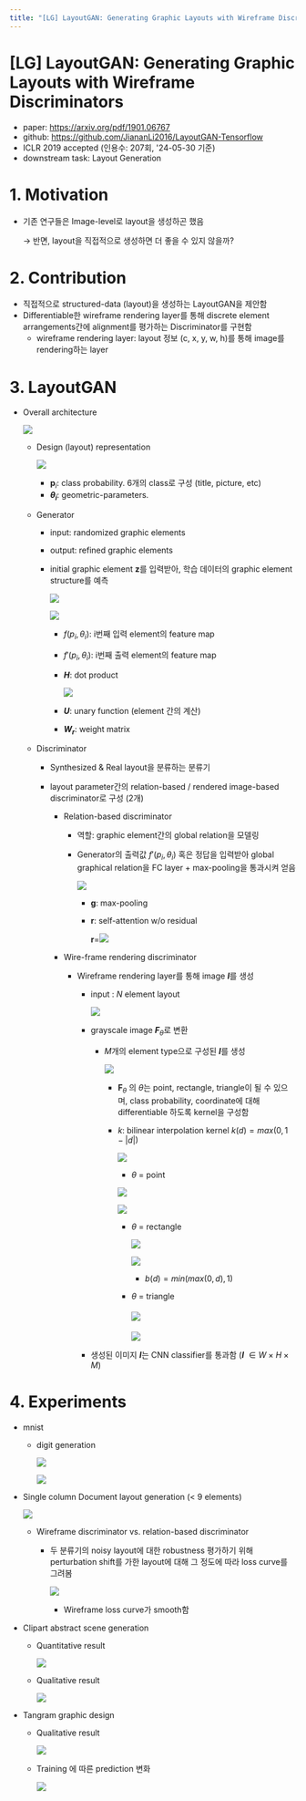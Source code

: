 ```yaml
---
title: "[LG] LayoutGAN: Generating Graphic Layouts with Wireframe Discriminators"
---
```


# [LG] LayoutGAN: Generating Graphic Layouts with Wireframe Discriminators

- paper: https://arxiv.org/pdf/1901.06767
- github: https://github.com/JiananLi2016/LayoutGAN-Tensorflow
- ICLR 2019 accepted (인용수: 207회, '24-05-30 기준)
- downstream task: Layout Generation

# 1. Motivation

- 기존 연구들은 Image-level로 layout을 생성하곤 했음

  $\to$ 반면, layout을 직접적으로 생성하면 더 좋을 수 있지 않을까?

# 2. Contribution

- 직접적으로 structured-data (layout)을 생성하는 LayoutGAN을 제안함
- Differentiable한 wireframe rendering layer를 통해 discrete element arrangements간에 alignment를 평가하는 Discriminator를 구현함
  - wireframe rendering layer: layout 정보 (c, x, y, w, h)를 통해 image를 rendering하는 layer

# 3. LayoutGAN

- Overall architecture

  ![](../images/2024-05-30/image-20240531165028866.png)

  - Design (layout) representation

    ![](../images/2024-05-30/image-20240531165229199.png)

    - **p**$_i$: class probability. 6개의 class로 구성 (title, picture, etc)
    - **$\theta_i$**: geometric-parameters. 

  - Generator

    - input: randomized graphic elements

    - output: refined graphic elements

    - initial graphic element **z**를 입력받아, 학습 데이터의 graphic element structure를 예측

      ![](../images/2024-05-30/image-20240531165450145.png)

      ![](../images/2024-05-30/image-20240531165608825.png)

      - $f(p_i, \theta_i)$: i번째 입력 element의 feature map

      - $f'(p_i, \theta_i)$: i번째 출력 element의 feature map

      - ***H***: dot product

        ![](../images/2024-05-30/image-20240531165632426.png)

      - ***U***: unary function (element 간의 계산)
      - **$W_r$**: weight matrix

  - Discriminator

    - Synthesized & Real layout을 분류하는 분류기

    - layout parameter간의 relation-based / rendered image-based discriminator로 구성 (2개)

      - Relation-based discriminator

        - 역할: graphic element간의 global relation을 모델링

        - Generator의 출력값 $f'(p_i, \theta_i)$ 혹은 정답을 입력받아 global graphical relation을 FC layer + max-pooling을 통과시켜 얻음

          ![](../images/2024-05-30/image-20240531170353317.png)

          - **g**: max-pooling

          - **r**: self-attention w/o residual

            **r**=![](../images/2024-05-30/image-20240531170440555.png)

      - Wire-frame rendering discriminator

        - Wireframe rendering layer를 통해 image ***I***를 생성

          - input : *N* element layout

            ![](../images/2024-05-30/image-20240531170653816.png)

          - grayscale image ***F***$_\theta$로 변환

            - *M*개의 element type으로 구성된 ***I***를 생성

              ![](../images/2024-05-30/image-20240531170819046.png)

              - **F**$_\theta$ 의 $\theta$는 point, rectangle, triangle이 될 수 있으며, class probability, coordinate에 대해 differentiable 하도록 kernel을 구성함 

              - *k*: bilinear interpolation kernel $k(d)=max(0, 1-|d|)$

                ![](../images/2024-05-30/image-20240531171136322.png)

                -  $\theta$ = point

                  ![](../images/2024-05-30/image-20240531171027708.png)

                  ![](../images/2024-05-30/image-20240531171040064.png)

                - $\theta$ = rectangle

                  ![](../images/2024-05-30/image-20240531171431410.png)

                  ![](../images/2024-05-30/image-20240531171328025.png)

                  - $b(d)=min(max(0,d), 1)$

                - $\theta$ = triangle

                  #### ![](../images/2024-05-30/image-20240531171412631.png)

                  ![](../images/2024-05-30/image-20240531171359067.png)

          - 생성된 이미지 ***I***는 CNN classifier를 통과함 (***I*** $\in W \times H \times M$)

        

# 4. Experiments

- mnist

  - digit generation

    ![](../images/2024-05-30/image-20240531171506755.png)

    ![](../images/2024-05-30/image-20240531171526693.png)

- Single column Document layout generation (< 9 elements)

  ![](../images/2024-05-30/image-20240531171547644.png)

  - Wireframe discriminator vs. relation-based discriminator

    - 두 분류기의 noisy layout에 대한 robustness 평가하기 위해 perturbation shift를 가한 layout에 대해 그 정도에 따라 loss curve를 그려봄

      ![](../images/2024-05-30/image-20240531171804421.png)

      - Wireframe loss curve가 smooth함

- Clipart abstract scene generation

  - Quantitative result

    ![](../images/2024-05-30/image-20240531171852640.png)

  - Qualitative result

    ![](../images/2024-05-30/image-20240531171909271.png)

- Tangram graphic design

  - Qualitative result

    ![](../images/2024-05-30/image-20240531171951451.png)

  - Training 에 따른 prediction 변화

    ![](../images/2024-05-30/image-20240531172013082.png)
